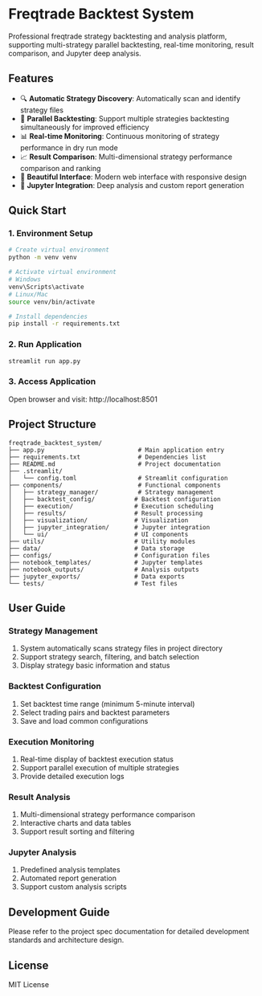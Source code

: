# Freqtrade Backtest System

Professional freqtrade strategy backtesting and analysis platform, supporting multi-strategy parallel backtesting, real-time monitoring, result comparison, and Jupyter deep analysis.

## Features

- 🔍 **Automatic Strategy Discovery**: Automatically scan and identify strategy files
- 🚀 **Parallel Backtesting**: Support multiple strategies backtesting simultaneously for improved efficiency
- 📊 **Real-time Monitoring**: Continuous monitoring of strategy performance in dry run mode
- 📈 **Result Comparison**: Multi-dimensional strategy performance comparison and ranking
- 🎨 **Beautiful Interface**: Modern web interface with responsive design
- 📓 **Jupyter Integration**: Deep analysis and custom report generation

## Quick Start

### 1. Environment Setup

```bash
# Create virtual environment
python -m venv venv

# Activate virtual environment
# Windows
venv\Scripts\activate
# Linux/Mac
source venv/bin/activate

# Install dependencies
pip install -r requirements.txt
```

### 2. Run Application

```bash
streamlit run app.py
```

### 3. Access Application

Open browser and visit: http://localhost:8501

## Project Structure

```
freqtrade_backtest_system/
├── app.py                          # Main application entry
├── requirements.txt                # Dependencies list
├── README.md                       # Project documentation
├── .streamlit/
│   └── config.toml                 # Streamlit configuration
├── components/                     # Functional components
│   ├── strategy_manager/           # Strategy management
│   ├── backtest_config/           # Backtest configuration
│   ├── execution/                 # Execution scheduling
│   ├── results/                   # Result processing
│   ├── visualization/             # Visualization
│   ├── jupyter_integration/       # Jupyter integration
│   └── ui/                        # UI components
├── utils/                         # Utility modules
├── data/                          # Data storage
├── configs/                       # Configuration files
├── notebook_templates/            # Jupyter templates
├── notebook_outputs/              # Analysis outputs
├── jupyter_exports/               # Data exports
└── tests/                         # Test files
```

## User Guide

### Strategy Management
1. System automatically scans strategy files in project directory
2. Support strategy search, filtering, and batch selection
3. Display strategy basic information and status

### Backtest Configuration
1. Set backtest time range (minimum 5-minute interval)
2. Select trading pairs and backtest parameters
3. Save and load common configurations

### Execution Monitoring
1. Real-time display of backtest execution status
2. Support parallel execution of multiple strategies
3. Provide detailed execution logs

### Result Analysis
1. Multi-dimensional strategy performance comparison
2. Interactive charts and data tables
3. Support result sorting and filtering

### Jupyter Analysis
1. Predefined analysis templates
2. Automated report generation
3. Support custom analysis scripts

## Development Guide

Please refer to the project spec documentation for detailed development standards and architecture design.

## License

MIT License